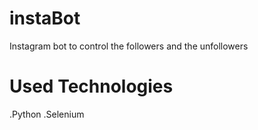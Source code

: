 # instaBot
Instagram bot to control the followers and the unfollowers

# Used Technologies
  .Python
  .Selenium

